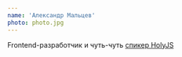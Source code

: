 ```yaml
---
name: 'Александр Мальцев'
photo: photo.jpg
---
```


Frontend-разработчик и чуть-чуть [спикер HolyJS](https://holyjs.ru/archive/2024%20Autumn/talks/5892fbe025914c8fa39f585d8efa7c64/)
